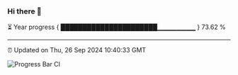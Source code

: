 ### Hi there 👋

⏳ Year progress { ██████████████████████▁▁▁▁▁▁▁▁ } 73.62 %

---

⏰ Updated on Thu, 26 Sep 2024 10:40:33 GMT

![Progress Bar CI](https://github.com/IshwaranRudhara/GIT-ACTION/workflows/Progress%20Bar%20CI/badge.svg)
